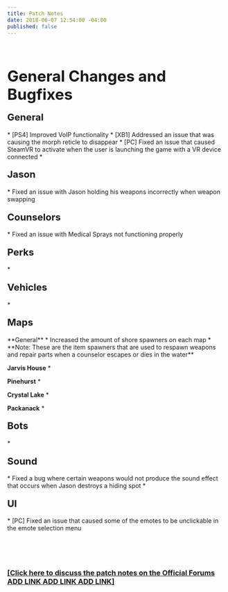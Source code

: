 ```yaml
---
title: Patch Notes
date: 2018-06-07 12:54:00 -04:00
published: false
---
```


<p>&nbsp;</p>
<h1 style="text-align: left;"><span style="font-size:35px;"><strong>General Changes and Bugfixes</strong></span></h1>


<h4 style="text-align: left;"><span style="font-size:22px;">General</span></h4>
* [PS4] Improved VoIP functionality
* [XB1] Addressed an issue that was causing the morph reticle to disappear 
* [PC] Fixed an issue that caused SteamVR to activate when the user is launching the game with a VR device connected
* 

<h4 style="text-align: left;"><span style="font-size:22px;">Jason</span></h4>
* Fixed an issue with Jason holding his weapons incorrectly when weapon swapping

<h4 style="text-align: left;"><span style="font-size:22px;">Counselors</span></h4>
* Fixed an issue with Medical Sprays not functioning properly

<h4 style="text-align: left;"><span style="font-size:22px;">Perks</span></h4>
* 

<h4 style="text-align: left;"><span style="font-size:22px;">Vehicles</span></h4>
* 
 

<h4 style="text-align: left;"><span style="font-size:22px;">Maps</span></h4>
**General**
* Increased the amount of shore spawners on each map
    * **Note: These are the item spawners that are used to respawn weapons and repair parts when a counselor escapes or dies in the water**


**Jarvis House**
* 

**Pinehurst**
* 

**Crystal Lake**
* 

**Packanack**
* 

<h4 style="text-align: left;"><span style="font-size:22px;">Bots</span></h4>
* 

<h4 style="text-align: left;"><span style="font-size:22px;">Sound</span></h4>
* Fixed a bug where certain weapons would not produce the sound effect that occurs when Jason destroys a hiding spot
* 

<h4 style="text-align: left;"><span style="font-size:22px;">UI</span></h4>
* [PC] Fixed an issue that caused some of the emotes to be unclickable in the emote selection menu

<p>&nbsp;</p>
<p>&nbsp;</p>

### [[Click here to discuss the patch notes on the Official Forums ADD LINK ADD LINK ADD LINK]](/)